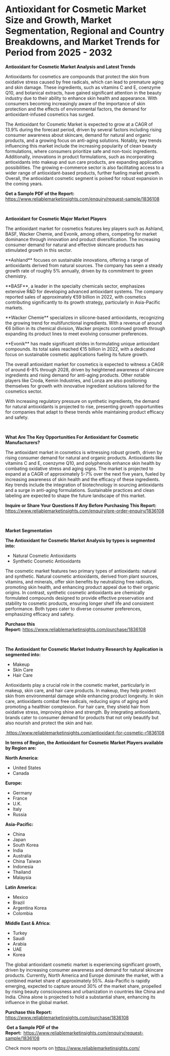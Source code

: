 <p><h1>Antioxidant for Cosmetic Market Size and Growth, Market Segmentation, Regional and Country Breakdowns, and Market Trends for Period from 2025 -  2032</h1></p><p><strong>Antioxidant for Cosmetic Market Analysis and Latest Trends</strong></p>
<p><p>Antioxidants for cosmetics are compounds that protect the skin from oxidative stress caused by free radicals, which can lead to premature aging and skin damage. These ingredients, such as vitamins C and E, coenzyme Q10, and botanical extracts, have gained significant attention in the beauty industry due to their ability to enhance skin health and appearance. With consumers becoming increasingly aware of the importance of skin protection and the effects of environmental factors, the demand for antioxidant-infused cosmetics has surged.</p><p>The Antioxidant for Cosmetic Market is expected to grow at a CAGR of 13.9% during the forecast period, driven by several factors including rising consumer awareness about skincare, demand for natural and organic products, and a growing focus on anti-aging solutions. Notably, key trends influencing this market include the increasing popularity of clean beauty formulations, where consumers prioritize safe and non-toxic ingredients. Additionally, innovations in product formulations, such as incorporating antioxidants into makeup and sun care products, are expanding application possibilities. The growing e-commerce sector is also facilitating access to a wider range of antioxidant-based products, further fueling market growth. Overall, the antioxidant cosmetic segment is poised for robust expansion in the coming years.</p></p>
<p><strong>Get a Sample PDF of the Report:&nbsp;</strong> <a href="https://www.reliablemarketinsights.com/enquiry/request-sample/1836108?utm_campaign=3523&utm_medium=2&utm_source=Github&utm_content=ia&utm_term=26032025&utm_id=antioxidant-for-cosmetic">https://www.reliablemarketinsights.com/enquiry/request-sample/1836108</a></p>
<p>&nbsp;</p>
<p><strong>Antioxidant for Cosmetic Major Market Players</strong></p>
<p><p>The antioxidant market for cosmetics features key players such as Ashland, BASF, Wacker Chemie, and Evonik, among others, competing for market dominance through innovation and product diversification. The increasing consumer demand for natural and effective skincare products has stimulated growth in this sector.</p><p>**Ashland** focuses on sustainable innovations, offering a range of antioxidants derived from natural sources. The company has seen a steady growth rate of roughly 5% annually, driven by its commitment to green chemistry.</p><p>**BASF**, a leader in the specialty chemicals sector, emphasizes extensive R&D for developing advanced antioxidant systems. The company reported sales of approximately €59 billion in 2022, with cosmetics contributing significantly to its growth strategy, particularly in Asia-Pacific markets.</p><p>**Wacker Chemie** specializes in silicone-based antioxidants, recognizing the growing trend for multifunctional ingredients. With a revenue of around €6 billion in its chemical division, Wacker projects continued growth through expanding its product lines to meet evolving consumer preferences.</p><p>**Evonik** has made significant strides in formulating unique antioxidant compounds. Its total sales reached €15 billion in 2022, with a dedicated focus on sustainable cosmetic applications fueling its future growth.</p><p>The overall antioxidant market for cosmetics is expected to witness a CAGR of around 6-8% through 2028, driven by heightened awareness of skincare ingredients and rising demand for anti-aging products. Other notable players like Croda, Kemin Industries, and Lonza are also positioning themselves for growth with innovative ingredient solutions tailored for the cosmetics sector. </p><p>With increasing regulatory pressure on synthetic ingredients, the demand for natural antioxidants is projected to rise, presenting growth opportunities for companies that adapt to these trends while maintaining product efficacy and safety.</p></p>
<p>&nbsp;</p>
<p><strong>What Are The Key Opportunities For Antioxidant for Cosmetic Manufacturers?</strong></p>
<p><p>The antioxidant market in cosmetics is witnessing robust growth, driven by rising consumer demand for natural and organic products. Antioxidants like vitamins C and E, coenzyme Q10, and polyphenols enhance skin health by combating oxidative stress and aging signs. The market is projected to expand at a CAGR of approximately 5-7% over the next five years, fueled by increasing awareness of skin health and the efficacy of these ingredients. Key trends include the integration of biotechnology in sourcing antioxidants and a surge in anti-aging formulations. Sustainable practices and clean labeling are expected to shape the future landscape of this market.</p></p>
<p><strong>Inquire or Share Your Questions If Any Before Purchasing This Report:</strong> <a href="https://www.reliablemarketinsights.com/enquiry/pre-order-enquiry/1836108?utm_campaign=3523&utm_medium=2&utm_source=Github&utm_content=ia&utm_term=26032025&utm_id=antioxidant-for-cosmetic">https://www.reliablemarketinsights.com/enquiry/pre-order-enquiry/1836108</a></p>
<p>&nbsp;</p>
<p><strong>Market Segmentation</strong></p>
<p><strong>The Antioxidant for Cosmetic Market Analysis by types is segmented into:</strong></p>
<p><ul><li>Natural Cosmetic Antioxidants</li><li>Synthetic Cosmetic Antioxidants</li></ul></p>
<p><p>The cosmetic market features two primary types of antioxidants: natural and synthetic. Natural cosmetic antioxidants, derived from plant sources, vitamins, and minerals, offer skin benefits by neutralizing free radicals, promoting skin health, and enhancing product appeal due to their organic origins. In contrast, synthetic cosmetic antioxidants are chemically formulated compounds designed to provide effective preservation and stability to cosmetic products, ensuring longer shelf life and consistent performance. Both types cater to diverse consumer preferences, emphasizing efficacy and safety.</p></p>
<p><strong>Purchase this Report:&nbsp;</strong><a href="https://www.reliablemarketinsights.com/purchase/1836108?utm_campaign=3523&utm_medium=2&utm_source=Github&utm_content=ia&utm_term=26032025&utm_id=antioxidant-for-cosmetic">https://www.reliablemarketinsights.com/purchase/1836108</a></p>
<p>&nbsp;</p>
<p><strong>The Antioxidant for Cosmetic Market Industry Research by Application is segmented into:</strong></p>
<p><ul><li>Makeup</li><li>Skin Care</li><li>Hair Care</li></ul></p>
<p><p>Antioxidants play a crucial role in the cosmetic market, particularly in makeup, skin care, and hair care products. In makeup, they help protect skin from environmental damage while enhancing product longevity. In skin care, antioxidants combat free radicals, reducing signs of aging and promoting a healthier complexion. For hair care, they shield hair from oxidative stress, improving shine and strength. By integrating antioxidants, brands cater to consumer demand for products that not only beautify but also nourish and protect the skin and hair.</p></p>
<p><a href="https://www.reliablemarketinsights.com/antioxidant-for-cosmetic-r1836108?utm_campaign=3523&utm_medium=2&utm_source=Github&utm_content=ia&utm_term=26032025&utm_id=antioxidant-for-cosmetic">&nbsp;https://www.reliablemarketinsights.com/antioxidant-for-cosmetic-r1836108</a></p>
<p><strong>In terms of Region, the Antioxidant for Cosmetic Market Players available by Region are:</strong></p>
<p>
    <p> <strong> North America: </strong>
        <ul>
            <li>United States</li>
            <li>Canada</li>
        </ul>
        </p> 
    <p> <strong> Europe: </strong>
        <ul>
            <li>Germany</li>
            <li>France</li>
            <li>U.K.</li>
            <li>Italy</li>
            <li>Russia</li>
        </ul>
        </p> 
    <p> <strong> Asia-Pacific: </strong>
        <ul>
            <li>China</li>
            <li>Japan</li>
            <li>South Korea</li>
            <li>India</li>
            <li>Australia</li>
            <li>China Taiwan</li>
            <li>Indonesia</li>
            <li>Thailand</li>
            <li>Malaysia</li>
        </ul>
        </p> 
    <p> <strong> Latin America: </strong>
        <ul>
            <li>Mexico</li>
            <li>Brazil</li>
            <li>Argentina Korea</li>
            <li>Colombia</li>
        </ul>
        </p> 
    <p> <strong> Middle East & Africa: </strong>
        <ul>
            <li>Turkey</li>
            <li>Saudi</li>
            <li>Arabia</li>
            <li>UAE</li>
            <li>Korea</li>
        </ul>
    </p>
    </p>
<p><p>The global antioxidant cosmetic market is experiencing significant growth, driven by increasing consumer awareness and demand for natural skincare products. Currently, North America and Europe dominate the market, with a combined market share of approximately 55%. Asia-Pacific is rapidly emerging, expected to capture around 30% of the market share, propelled by rising beauty consciousness and urbanization in countries like China and India. China alone is projected to hold a substantial share, enhancing its influence in the global market.</p></p>
<p><strong>Purchase this Report: </strong><a href="https://www.reliablemarketinsights.com/purchase/1836108?utm_campaign=3523&utm_medium=2&utm_source=Github&utm_content=ia&utm_term=26032025&utm_id=antioxidant-for-cosmetic">https://www.reliablemarketinsights.com/purchase/1836108</a></p>
<p>&nbsp;<strong>Get a Sample PDF of the Report:&nbsp;&nbsp;</strong><a href="https://www.reliablemarketinsights.com/enquiry/request-sample/1836108?utm_campaign=3523&utm_medium=2&utm_source=Github&utm_content=ia&utm_term=26032025&utm_id=antioxidant-for-cosmetic">https://www.reliablemarketinsights.com/enquiry/request-sample/1836108</a></p>
<p><strong></strong></p>
<p>Check more reports on <a href="https://www.reliablemarketinsights.com/?utm_campaign=3523&utm_medium=2&utm_source=Github&utm_content=ia&utm_term=26032025&utm_id=antioxidant-for-cosmetic">https://www.reliablemarketinsights.com/</a></p>